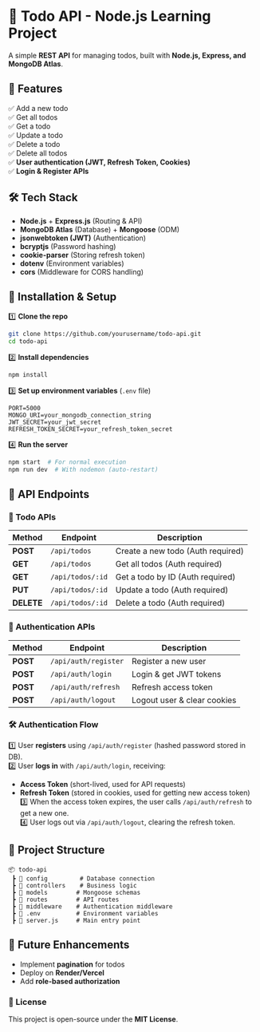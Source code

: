 

# 📝 Todo API - Node.js Learning Project  

A simple **REST API** for managing todos, built with **Node.js, Express, and MongoDB Atlas**.  

## 🚀 Features  
✅ Add a new todo  
✅ Get all todos  
✅ Get a todo  
✅ Update a todo  
✅ Delete a todo  
✅ Delete all todos  
✅ **User authentication (JWT, Refresh Token, Cookies)**  
✅ **Login & Register APIs**  

## 🛠 Tech Stack  
- **Node.js** + **Express.js** (Routing & API)  
- **MongoDB Atlas** (Database) + **Mongoose** (ODM)  
- **jsonwebtoken (JWT)** (Authentication)  
- **bcryptjs** (Password hashing)  
- **cookie-parser** (Storing refresh token)  
- **dotenv** (Environment variables)  
- **cors** (Middleware for CORS handling)  

## 📌 Installation & Setup  

1️⃣ **Clone the repo**  
```sh
git clone https://github.com/yourusername/todo-api.git  
cd todo-api  
```  

2️⃣ **Install dependencies**  
```sh
npm install  
```  

3️⃣ **Set up environment variables** (`.env` file)  
```env
PORT=5000  
MONGO_URI=your_mongodb_connection_string  
JWT_SECRET=your_jwt_secret  
REFRESH_TOKEN_SECRET=your_refresh_token_secret  
```  

4️⃣ **Run the server**  
```sh
npm start  # For normal execution  
npm run dev  # With nodemon (auto-restart)  
```  

## 📂 API Endpoints  

### 📝 Todo APIs  

| Method  | Endpoint       | Description |
|---------|--------------|-------------|
| **POST**   | `/api/todos`     | Create a new todo (Auth required) |
| **GET**    | `/api/todos`     | Get all todos (Auth required) |
| **GET**    | `/api/todos/:id` | Get a todo by ID (Auth required) |
| **PUT**    | `/api/todos/:id` | Update a todo (Auth required) |
| **DELETE** | `/api/todos/:id` | Delete a todo (Auth required) |

### 🔐 Authentication APIs  

| Method  | Endpoint       | Description |
|---------|--------------|-------------|
| **POST**   | `/api/auth/register`   | Register a new user |
| **POST**   | `/api/auth/login`      | Login & get JWT tokens |
| **POST**   | `/api/auth/refresh`    | Refresh access token |
| **POST**   | `/api/auth/logout`     | Logout user & clear cookies |

### 🛠 Authentication Flow  
1️⃣ User **registers** using `/api/auth/register` (hashed password stored in DB).  
2️⃣ User **logs in** with `/api/auth/login`, receiving:  
   - **Access Token** (short-lived, used for API requests)  
   - **Refresh Token** (stored in cookies, used for getting new access token)  
3️⃣ When the access token expires, the user calls `/api/auth/refresh` to get a new one.  
4️⃣ User logs out via `/api/auth/logout`, clearing the refresh token.  

## 📂 Project Structure  
```
📦 todo-api  
 ┣ 📂 config         # Database connection  
 ┣ 📂 controllers    # Business logic  
 ┣ 📂 models        # Mongoose schemas  
 ┣ 📂 routes        # API routes  
 ┣ 📂 middleware    # Authentication middleware  
 ┣ 📜 .env          # Environment variables  
 ┣ 📜 server.js     # Main entry point  
```

## 📌 Future Enhancements  
- Implement **pagination** for todos  
- Deploy on **Render/Vercel**  
- Add **role-based authorization**  

### 📜 License  
This project is open-source under the **MIT License**.  
